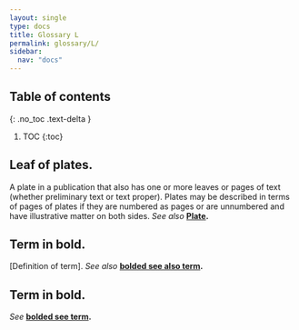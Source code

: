 ```yaml
---
layout: single
type: docs
title: Glossary L
permalink: glossary/L/
sidebar:
  nav: "docs"
---
```


## Table of contents
{: .no_toc .text-delta }

1. TOC
{:toc}

## **Leaf of plates.**
A plate in a publication that also has one or more leaves or pages of text (whether preliminary text or text proper). Plates may be described in terms of pages of plates if they are numbered as pages or are unnumbered and have illustrative matter on both sides. *See also* **[Plate](/DCRMR/glossary/P/#Plate).**

## **Term in bold.** 
[Definition of term]. *See also* **[bolded see also term](/DCRMR/glossary/Letter/#bolded-see-also-term).**

## **Term in bold.**
*See* **[bolded see term](/DCRMR/glossary/Letter/#bolded-see-also-term).**